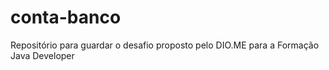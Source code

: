 # conta-banco
Repositório para guardar o desafio proposto pelo DIO.ME para a Formação Java Developer
